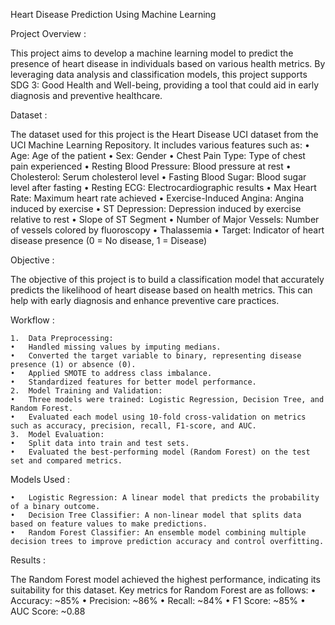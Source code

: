 Heart Disease Prediction Using Machine Learning

Project Overview :

This project aims to develop a machine learning model to predict the presence of heart disease in individuals based on various health metrics. By leveraging data analysis and classification models, this project supports SDG 3: Good Health and Well-being, providing a tool that could aid in early diagnosis and preventive healthcare.

Dataset : 

The dataset used for this project is the Heart Disease UCI dataset from the UCI Machine Learning Repository. It includes various features such as:
	•	Age: Age of the patient
	•	Sex: Gender
	•	Chest Pain Type: Type of chest pain experienced
	•	Resting Blood Pressure: Blood pressure at rest
	•	Cholesterol: Serum cholesterol level
	•	Fasting Blood Sugar: Blood sugar level after fasting
	•	Resting ECG: Electrocardiographic results
	•	Max Heart Rate: Maximum heart rate achieved
	•	Exercise-Induced Angina: Angina induced by exercise
	•	ST Depression: Depression induced by exercise relative to rest
	•	Slope of ST Segment
	•	Number of Major Vessels: Number of vessels colored by fluoroscopy
	•	Thalassemia
	•	Target: Indicator of heart disease presence (0 = No disease, 1 = Disease)

Objective : 

The objective of this project is to build a classification model that accurately predicts the likelihood of heart disease based on health metrics. This can help with early diagnosis and enhance preventive care practices.

Workflow : 

	1.	Data Preprocessing:
	•	Handled missing values by imputing medians.
	•	Converted the target variable to binary, representing disease presence (1) or absence (0).
	•	Applied SMOTE to address class imbalance.
	•	Standardized features for better model performance.
	2.	Model Training and Validation:
	•	Three models were trained: Logistic Regression, Decision Tree, and Random Forest.
	•	Evaluated each model using 10-fold cross-validation on metrics such as accuracy, precision, recall, F1-score, and AUC.
	3.	Model Evaluation:
	•	Split data into train and test sets.
	•	Evaluated the best-performing model (Random Forest) on the test set and compared metrics.

Models Used : 

	•	Logistic Regression: A linear model that predicts the probability of a binary outcome.
	•	Decision Tree Classifier: A non-linear model that splits data based on feature values to make predictions.
	•	Random Forest Classifier: An ensemble model combining multiple decision trees to improve prediction accuracy and control overfitting.

Results : 

The Random Forest model achieved the highest performance, indicating its suitability for this dataset. Key metrics for Random Forest are as follows:
	•	Accuracy: ~85%
	•	Precision: ~86%
	•	Recall: ~84%
	•	F1 Score: ~85%
	•	AUC Score: ~0.88

